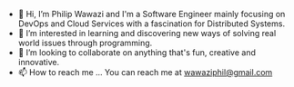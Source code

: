 - 👋 Hi, I’m Philip Wawazi and I'm a Software Engineer mainly focusing on DevOps and Cloud Services with a fascination for Distributed Systems.
- 👀 I’m interested in learning and discovering new ways of solving real world issues through programming.
- 💞️ I’m looking to collaborate on anything that's fun, creative and innovative.
- 📫 How to reach me ... You can reach me at wawaziphil@gmail.com

<!---
Pwawazi/Pwawazi is a ✨ special ✨ repository because its `README.md` (this file) appears on your GitHub profile.
You can click the Preview link to take a look at your changes.
--->
